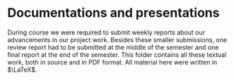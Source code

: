 # Documentations and presentations

During course we were required to submit weekly reports about our advancements in our project work. Besides these smaller submissions, one review report had to be submitted at the middle of the semester and one final report at the end of the semester. This folder contains all these textual work, both in source and in PDF format. All material here were written in $\LaTeX$.
